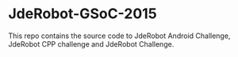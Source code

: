 # JdeRobot-GSoC-2015
This repo contains the source code to JdeRobot Android Challenge, JdeRobot CPP challenge and JdeRobot Challenge.
